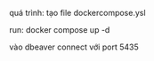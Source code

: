 quá trình: tạo file dockercompose.ysl

run: docker compose up -d

vào dbeaver connect với port 5435

